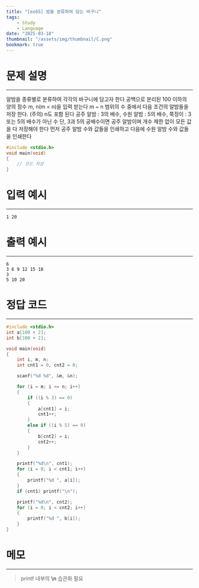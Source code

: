 ```yaml
---
title: "[ex65] 밤을 분류하여 담는 바구니"
tags:
    - Study
    - Language
date: "2025-03-18"
thumbnail: "/assets/img/thumbnail/C.png"
bookmark: true
---
```

# 문제 설명
---
알밤을 종류별로 분류하여 각각의 바구니에 담고자 한다
공백으로 분리된 100 이하의 양의 정수 m, n(m < n)을 입력 받는다
m ~ n 범위의 수 중에서 다음 조건의 알밤들을 저장 한다. (주의) n도 포함 된다
공주 알밤 : 3의 배수, 수원 알밤 : 5의 배수, 쭉정이 : 3 또는 5의 배수가 아닌 수
단, 3과 5의 공배수이면 공주 알밤이며 개수 제한 없이 모든 값을 다 저장해야 한다
먼저 공주 알밤 수와 값들을 인쇄하고 다음에 수원 알밤 수와 값들을 인쇄한다

```c
#include <stdio.h>
void main(void)
{
	// 코드 작성
}
```

# 입력 예시
---

```
1 20
```

# 출력 예시
---

```
6
3 6 9 12 15 18
3
5 10 20
```

# 정답 코드
---

```c
#include <stdio.h>
int a[100 + 2];
int b[100 + 2];

void main(void)
{
	int i, m, n;
	int cnt1 = 0, cnt2 = 0;

	scanf("%d %d", &m, &n);

	for (i = m; i <= n; i++)
	{
		if ((i % 3) == 0)
		{
			a[cnt1] = i;
			cnt1++;
		}
		else if ((i % 5) == 0)
		{
			b[cnt2] = i;
			cnt2++;
		}
	}

	printf("%d\n", cnt1);
	for (i = 0; i < cnt1; i++)
	{
		printf("%d ", a[i]);
	}
	if (cnt1) printf("\n");

	printf("%d\n", cnt2);
	for (i = 0; i < cnt2; i++)
	{
		printf("%d ", b[i]);
	}
}
```

# 메모
---
> printf 내부의 **\n** 습관화 필요